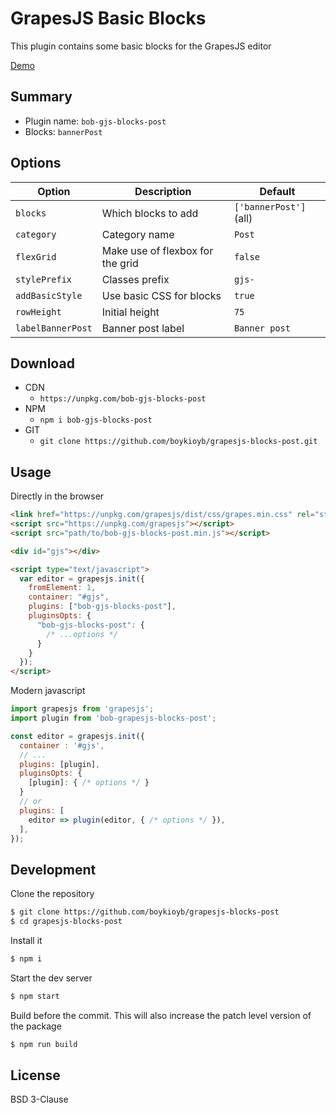 # GrapesJS Basic Blocks

This plugin contains some basic blocks for the GrapesJS editor

[Demo](http://grapesjs.com/demo.html)
<br/>

## Summary

- Plugin name: `bob-gjs-blocks-post`
- Blocks: `bannerPost`

## Options

| Option          | Description                      | Default                                                                                         |
| --------------- | -------------------------------- | ----------------------------------------------------------------------------------------------- |
| `blocks`        | Which blocks to add              | `['bannerPost']` (all) |
| `category`      | Category name                    | `Post`                                                                                         |
| `flexGrid`       | Make use of flexbox for the grid  | `false`                                                                                         |
| `stylePrefix`    | Classes prefix                    | `gjs-`                                                                                          |
| `addBasicStyle` | Use basic CSS for blocks         | `true`                                                                                          |
| `rowHeight`     | Initial height                   | `75`                                                                                            |
| `labelBannerPost`  | Banner post label                   | `Banner post`                                                                                      |

## Download

* CDN
  * `https://unpkg.com/bob-gjs-blocks-post`
* NPM
  * `npm i bob-gjs-blocks-post`
* GIT
  * `git clone https://github.com/boykioyb/grapesjs-blocks-post.git`

## Usage

Directly in the browser
```html
<link href="https://unpkg.com/grapesjs/dist/css/grapes.min.css" rel="stylesheet"/>
<script src="https://unpkg.com/grapesjs"></script>
<script src="path/to/bob-gjs-blocks-post.min.js"></script>

<div id="gjs"></div>

<script type="text/javascript">
  var editor = grapesjs.init({
    fromElement: 1,
    container: "#gjs",
    plugins: ["bob-gjs-blocks-post"],
    pluginsOpts: {
      "bob-gjs-blocks-post": {
        /* ...options */
      }
    }
  });
</script>
```

Modern javascript
```js
import grapesjs from 'grapesjs';
import plugin from 'bob-grapesjs-blocks-post';

const editor = grapesjs.init({
  container : '#gjs',
  // ...
  plugins: [plugin],
  pluginsOpts: {
    [plugin]: { /* options */ }
  }
  // or
  plugins: [
    editor => plugin(editor, { /* options */ }),
  ],
});
```

## Development

Clone the repository

```sh
$ git clone https://github.com/boykioyb/grapesjs-blocks-post
$ cd grapesjs-blocks-post
```

Install it

```sh
$ npm i
```

Start the dev server

```sh
$ npm start
```

Build before the commit. This will also increase the patch level version of the package

```sh
$ npm run build
```


## License

BSD 3-Clause
